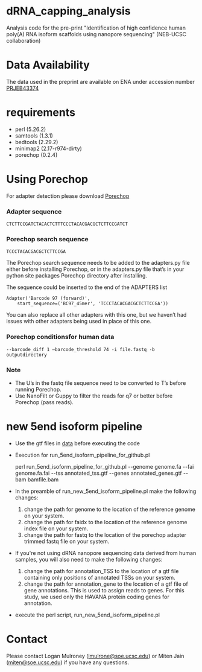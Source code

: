 # dRNA_capping_analysis
Analysis code for the pre-print "Identification of high confidence human poly(A) RNA isoform scaffolds using nanopore sequencing" (NEB-UCSC collaboration)

# Data Availability
The data used in the preprint are available on ENA under accession number [PRJEB43374](https://www.ebi.ac.uk/ena/browser/view/PRJEB43374)

# requirements
 - perl (5.26.2)
 - samtools (1.3.1)
 - bedtools (2.29.2)
 - minimap2 (2.17-r974-dirty)
 - porechop (0.2.4)

# Using Porechop
For adapter detection please download [Porechop](https://github.com/rrwick/Porechop)

### Adapter sequence

    CTCTTCCGATCTACACTCTTTCCCTACACGACGCTCTTCCGATCT

### Porechop search sequence

    TCCCTACACGACGCTCTTCCGA

The Porechop search sequence needs to be added to the adapters.py file either before installing Porechop, or in the adapters.py file that’s in your python site packages Porechop directory after installing.

The sequence could be inserted to the end of the ADAPTERS list

    Adapter('Barcode 97 (forward)',
        start_sequence=('BC97_45mer', 'TCCCTACACGACGCTCTTCCGA'))

You can also replace all other adapters with this one, but we haven’t had issues with other adapters being
used in place of this one.

### Porechop conditionsfor human data

    --barcode_diff 1 –barcode_threshold 74 -i file.fastq -b outputdirectory

### Note
 - The U’s in the fastq file sequence need to be converted to T’s before running Porechop.
 - Use NanoFilt or Guppy to filter the reads for q7 or better before Porechop (pass reads).

# new 5end isoform pipeline

 - Use the gtf files in [data](data) before executing the code

 - Execution for run_5end_isoform_pipeline_for_github.pl 

    perl run_5end_isoform_pipeline_for_github.pl --genome genome.fa --fai genome.fa.fai --tss annotated_tss.gtf --genes annotated_genes.gtf --bam bamfile.bam


 - In the preamble of run_new_5end_isoform_pipeline.pl make the following changes:
   1. change the path for genome to the location of the reference genome on your system.  
   2. change the path for faidx to the location of the reference genome index file on your system.
   3. change the path for fastq to the location of the porechop adapter trimmed fastq file on your system.
 - If you're not using dRNA nanopore sequencing data derived from human samples, you will also need to make the following changes:
   1. change the path for annotation_TSS to the location of a gtf file containing only positions of annotated TSSs on your system.
   2. change the path for annotation_gene to the location of a gtf file of gene annotations. This is used to assign reads to genes. For this study, we used only the HAVANA protein coding genes for annotation. 

 - execute the perl script, run_new_5end_isoform_pipeline.pl

# Contact
Please contact Logan Mulroney (lmulrone@soe.ucsc.edu) or Miten Jain (miten@soe.ucsc.edu) if you have any questions. 
